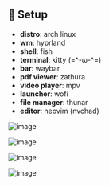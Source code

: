 ## 📌 Setup

- **distro**: arch linux
- **wm**: hyprland
- **shell**: fish
- **terminal**: kitty (=^-ω-^=)
- **bar**: waybar
- **pdf viewer**: zathura
- **video player**: mpv
- **launcher**: wofi
- **file manager**: thunar
- **editor**: neovim (nvchad)

![image](https://github.com/user-attachments/assets/f39afd78-dc3d-4617-b1e2-f17a5fb7e20e)

![image](https://github.com/user-attachments/assets/c1b0b5fc-f81c-4050-a554-d2d6b77c6f2f)

![image](https://github.com/user-attachments/assets/735711cb-df54-48c0-bc46-99d85cf0be21)

![image](https://github.com/user-attachments/assets/b7a88b15-3b26-4028-bccf-d5649e4ac230)



